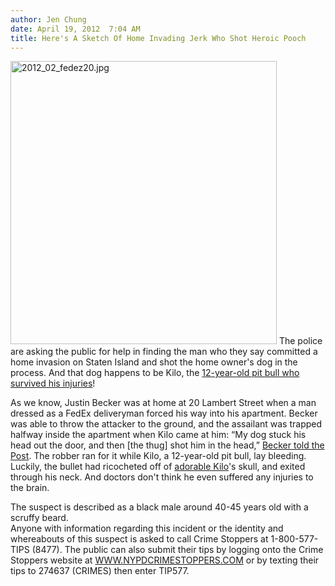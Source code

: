 ```yaml
---
author: Jen Chung
date: April 19, 2012  7:04 AM
title: Here's A Sketch Of Home Invading Jerk Who Shot Heroic Pooch
---
```


<p><span class="mt-enclosure mt-enclosure-image" style="display: inline;"> <img alt="2012_02_fedez20.jpg" src="https://web.archive.org/web/20120602131122im_/http://gothamist.com/attachments/jen/2012_02_fedez20.jpg" width="426" height="453" class="image-right"> </span>The police are asking the public for help in finding the man who they say committed a home invasion on Staten Island and shot the home owner&apos;s dog in the process.  And that dog happens to be Kilo, the <a href="https://web.archive.org/web/20120602131122/http://gothamist.com/2012/04/04/hero_hound_takes_bullet_in_the_head.php">12-year-old pit bull who survived his injuries</a>!</p>

<p>As we know, Justin Becker was at home at 20 Lambert Street when a man dressed as a FedEx deliveryman forced his way into his apartment.  Becker was able to throw the attacker to the ground, and the assailant was trapped halfway inside the apartment when Kilo came at him: &#x201C;My dog stuck his head out the door, and then [the thug] shot him in the head,&#x201D; <a href="https://web.archive.org/web/20120602131122/http://www.nypost.com/p/news/local/staten_island/it_super_dog_xOTUdSg88IDfYBmzrD5N3H">Becker told the Post</a>. The robber ran for it while Kilo, a 12-year-old pit bull, lay bleeding.  Luckily, the bullet had ricocheted off of <a href="https://web.archive.org/web/20120602131122/http://gothamist.com/2012/04/04/hero_hound_takes_bullet_in_the_head.php">adorable Kilo</a>&apos;s skull, and exited through his neck. And doctors don&apos;t think he even suffered any injuries to the brain.</p>

<p>The suspect is described as a black male around 40-45 years old with a scruffy beard. <br>
Anyone with information regarding this incident or the identity and whereabouts of this suspect is asked to call Crime Stoppers at 1-800-577-TIPS (8477).  The public can also submit their tips by logging onto the Crime Stoppers website at <a href="WWW.NYPDCRIMESTOPPERS.COM">WWW.NYPDCRIMESTOPPERS.COM</a> or by texting their tips to 274637 (CRIMES) then enter TIP577.</p>